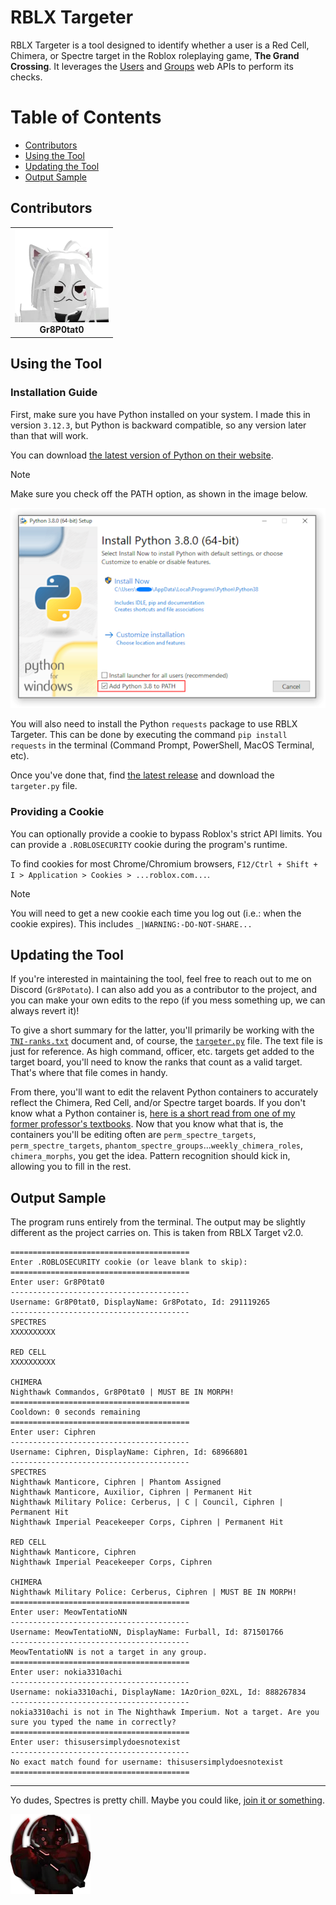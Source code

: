 # RBLX Targeter

RBLX Targeter is a tool designed to identify whether a user is a Red Cell, Chimera, or Spectre target in the Roblox roleplaying game, **The Grand Crossing**. It leverages the [Users](https://users.roblox.com/docs/index.html) and [Groups](https://groups.roblox.com/docs/index.html) web APIs to perform its checks.

# Table of Contents

- [Contributors](#contributors)
- [Using the Tool](#using-the-tool)
- [Updating the Tool](#updating-the-tool)
- [Output Sample](#output-sample)

## Contributors

<table>
  <tr>
    <td style="text-align: center;">
      <a href="https://www.roblox.com/users/291119265/profile">
        <img src="media/images/Gr8P0tat0.png" alt="Gr8P0tat0 Profile Icon">
      </a>
      <br>
      <strong>Gr8P0tat0</strong>
    </td>
  </tr>
</table>

## Using the Tool

### Installation Guide

First, make sure you have Python installed on your system. I made this in version `3.12.3`, but Python is backward compatible, so any version later than that will work. 

You can download [the latest version of Python on their website](https://www.python.org/downloads/).

> [!NOTE]
> Make sure you check off the PATH option, as shown in the image below.

![Python PATH Option Enabled](media/images/PythonPATH.png)

You will also need to install the Python `requests` package to use RBLX Targeter. This can be done by executing the command `pip install requests` in the terminal (Command Prompt, PowerShell, MacOS Terminal, etc).

Once you've done that, find [the latest release](https://github.com/Gr8Potato/RBLX-Targeter/releases) and download the `targeter.py` file.

### Providing a Cookie

You can optionally provide a cookie to bypass Roblox's strict API limits. You can provide a `.ROBLOSECURITY` cookie during the program's runtime.

To find cookies for most Chrome/Chromium browsers, `F12/Ctrl + Shift + I > Application > Cookies > ...roblox.com...`.

> [!NOTE]
> You will need to get a new cookie each time you log out (i.e.: when the cookie expires). This includes `_|WARNING:-DO-NOT-SHARE...`

## Updating the Tool

If you're interested in maintaining the tool, feel free to reach out to me on Discord (`Gr8Potato`). I can also add you as a contributor to the project, and you can make your own edits to the repo (if you mess something up, we can always revert it)!

To give a short summary for the latter, you'll primarily be working with the [`TNI-ranks.txt`](https://github.com/Gr8Potato/RBLX-Targeter/blob/main/media/documents/TNI-ranks.txt) document and, of course, the [`targeter.py`](https://github.com/Gr8Potato/RBLX-Targeter/blob/main/src/targeter.py) file. The text file is just for reference. As high command, officer, etc. targets get added to the target board, you'll need to know the ranks that count as a valid target. That's where that file comes in handy.

From there, you'll want to edit the relavent Python containers to accurately reflect the Chimera, Red Cell, and/or Spectre target boards. If you don't know what a Python container is, [here is a short read from one of my former professor's textbooks](https://www.softcover.io/read/92780ad5/python_book/containers). Now that you know what that is, the containers you'll be editing often are `perm_spectre_targets`, `perm_spectre_targets`, `phantom_spectre_groups`...`weekly_chimera_roles`, `chimera_morphs`, you get the idea. Pattern recognition should kick in, allowing you to fill in the rest.

## Output Sample
The program runs entirely from the terminal. The output may be slightly different as the project carries on. This is taken from RBLX Target v2.0.
```
========================================
Enter .ROBLOSECURITY cookie (or leave blank to skip):
========================================
Enter user: Gr8P0tat0
----------------------------------------
Username: Gr8P0tat0, DisplayName: Gr8Potato, Id: 291119265
----------------------------------------
SPECTRES
XXXXXXXXXX

RED CELL
XXXXXXXXXX

CHIMERA
Nighthawk Commandos, Gr8P0tat0 | MUST BE IN MORPH!
========================================
Cooldown: 0 seconds remaining
========================================
Enter user: Ciphren
----------------------------------------
Username: Ciphren, DisplayName: Ciphren, Id: 68966801
----------------------------------------
SPECTRES
Nighthawk Manticore, Ciphren | Phantom Assigned
Nighthawk Manticore, Auxilior, Ciphren | Permanent Hit
Nighthawk Military Police: Cerberus, | C | Council, Ciphren | Permanent Hit
Nighthawk Imperial Peacekeeper Corps, Ciphren | Permanent Hit

RED CELL
Nighthawk Manticore, Ciphren
Nighthawk Imperial Peacekeeper Corps, Ciphren

CHIMERA
Nighthawk Military Police: Cerberus, Ciphren | MUST BE IN MORPH!
========================================
Enter user: MeowTentatioNN
----------------------------------------
Username: MeowTentatioNN, DisplayName: Furball, Id: 871501766
----------------------------------------
MeowTentatioNN is not a target in any group.
========================================
Enter user: nokia3310achi
----------------------------------------
Username: nokia3310achi, DisplayName: 1AzOrion_02XL, Id: 888267834
----------------------------------------
nokia3310achi is not in The Nighthawk Imperium. Not a target. Are you sure you typed the name in correctly?
========================================
Enter user: thisusersimplydoesnotexist
----------------------------------------
No exact match found for username: thisusersimplydoesnotexist
========================================
```

---

Yo dudes, Spectres is pretty chill. Maybe you could like, [join it or something](https://discord.gg/zkXy3HbTKZ).

[![Red Cell Spectre Icon](media/images/red-cell-spectre.png)](https://www.roblox.com/groups/4236314/Red-Cell-Spectres)
